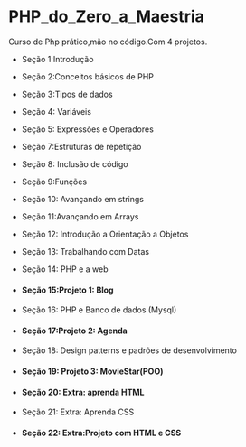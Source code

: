 # PHP_do_Zero_a_Maestria
Curso de Php prático,mão no código.Com 4 projetos.
* Seção 1:Introdução
* Seção 2:Conceitos básicos de PHP
* Seção 3:Tipos de dados
* Seção 4: Variáveis
* Seção 5: Expressões e Operadores
* Seção 7:Estruturas de repetição
* Seção 8: Inclusão de código
* Seção 9:Funções
* Seção 10: Avançando em strings
* Seção 11:Avançando em Arrays
* Seção 12: Introdução a Orientação a Objetos
* Seção 13: Trabalhando com Datas
* Seção 14: PHP e a web
* #### Seção 15:Projeto 1: Blog
* Seção 16: PHP e Banco de dados (Mysql)
* #### Seção 17:Projeto 2: Agenda
* Seção 18: Design patterns e padrões de desenvolvimento
* #### Seção 19: Projeto 3: MovieStar(POO)
* #### Seção 20: Extra: aprenda HTML
* Seção 21: Extra: Aprenda CSS
* #### Seção 22: Extra:Projeto com HTML e CSS

  #
